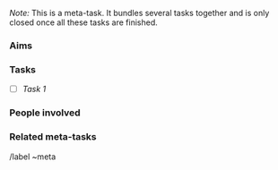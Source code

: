 <!--
PLEASE READ THIS

A meta task is used to organise and discuss several regular tasks.

When creating this meta task, please take care of the following:
    - When new tasks that belong to this meta-task are created, link them here:
        * [ ] #<issue_no> — <description>
    - Attach the correct labels
    - Mention the people that should get involved
    - Assign the correct milestone (if available)
-->

_Note:_ This is a meta-task. It bundles several tasks together and is only closed once all these tasks are finished.

### Aims


### Tasks
* [ ] _Task 1_
<!-- Example (mention tasks with '#'):
* [ ] #13: a very important task
-->

### People involved


### Related meta-tasks
<!-- Meta-tasks of other groups that require coordination -->

/label ~meta